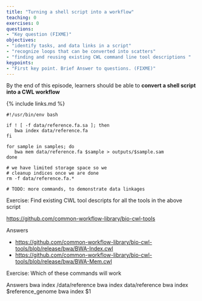 ```yaml
---
title: "Turning a shell script into a workflow"
teaching: 0
exercises: 0
questions:
- "Key question (FIXME)"
objectives:
- "identify tasks, and data links in a script"
- "recognize loops that can be converted into scatters"
- "finding and reusing existing CWL command line tool descriptions "
keypoints:
- "First key point. Brief Answer to questions. (FIXME)"
---
```

By the end of this episode,
learners should be able to
__convert a shell script into a CWL workflow__

{% include links.md %}

```bash=
#!/usr/bin/env bash

if ! [ -f data/reference.fa.sa ]; then
   bwa index data/reference.fa
fi

for sample in samples; do
   bwa mem data/reference.fa $sample > outputs/$sample.sam
done

# we have limited storage space so we
# cleanup indices once we are done
rm -f data/reference.fa.*

# TODO: more commands, to demonstrate data linkages

```

Exercise: Find existing CWL tool descripts for all the tools in the above script

https://github.com/common-workflow-library/bio-cwl-tools

Answers
* https://github.com/common-workflow-library/bio-cwl-tools/blob/release/bwa/BWA-Index.cwl
* https://github.com/common-workflow-library/bio-cwl-tools/blob/release/bwa/BWA-Mem.cwl

Exercise: Which of these commands will work

Answers
bwa index /data/reference
bwa index data/reference
bwa index $reference_genome 
bwa index $1

